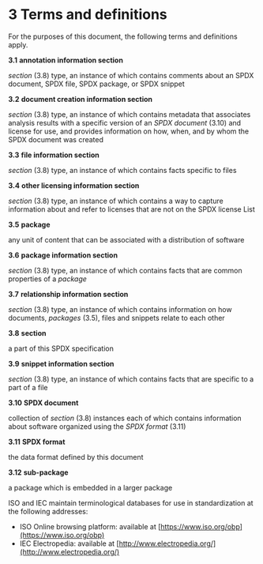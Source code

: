 # 3 Terms and definitions

For the purposes of this document, the following terms and definitions apply.

**3.1**
**annotation information section**

*section* (3.8) type, an instance of which contains comments about an SPDX document, SPDX file, SPDX package, or SPDX snippet

**3.2**
**document creation information section**

*section* (3.8) type, an instance of which contains metadata that associates analysis results with a specific version of an *SPDX document* (3.10) and license for use, and provides information on how, when, and by whom the SPDX document was created

**3.3**
**file information section**

*section* (3.8) type, an instance of which contains facts specific to files

**3.4**
**other licensing information section**

*section* (3.8) type, an instance of which contains a way to capture information about and refer to licenses that are not on the SPDX license List

**3.5**
**package**

any unit of content that can be associated with a distribution of software

**3.6**
**package information section**

*section* (3.8) type, an instance of which contains facts that are common properties of a *package*

**3.7**
**relationship information section**

*section* (3.8) type, an instance of which contains information on how documents, *packages* (3.5), files and snippets relate to each other

**3.8**
**section**

a part of this SPDX specification

**3.9**
**snippet information section**

*section* (3.8) type, an instance of which contains facts that are specific to a part of a file

**3.10**
**SPDX document**

collection of *section* (3.8) instances each of which contains information about software organized using the *SPDX format* (3.11)

**3.11**
**SPDX format**

the data format defined by this document

**3.12**
**sub-package**

a package which is embedded in a larger package

ISO and IEC maintain terminological databases for use in standardization at the following addresses:

* ISO Online browsing platform: available at [https://www.iso.org/obp](https://www.iso.org/obp)
* IEC Electropedia: available at [http://www.electropedia.org/](http://www.electropedia.org/)
